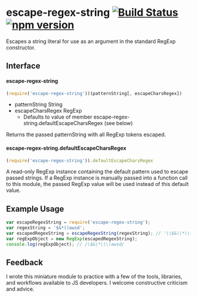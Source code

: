 # escape-regex-string [![Build Status](https://travis-ci.org/monotonee/escape-regex-string.svg?branch=master)](https://travis-ci.org/monotonee/escape-regex-string) [![npm version](https://badge.fury.io/js/escape-regex-string.svg)](https://www.npmjs.com/package/escape-regex-string)
Escapes a string literal for use as an argument in the standard RegExp constructor.

## Interface

#### escape-regex-string
```javascript
(require('escape-regex-string'))(patternString[, escapeCharsRegex])
```
* patternString String
* escapeCharsRegex RegExp
  * Defaults to value of member escape-regex-string.defaultEscapeCharsRegex (see below)

Returns the passed patternString with all RegExp tokens escaped.

#### escape-regex-string.defaultEscapeCharsRegex
```javascript
(require('escape-regex-string')).defaultEscapeCharsRegex
```
A read-only RegExp instance containing the default pattern used to escape passed strings. If a RegExp instance is manually passed into a function call to this module, the passed RegExp value will be used instead of this default value.

## Example Usage
```javascript
var escapeRegexString = require('escape-regex-string');
var regexString = '$&*()awsd';
var escapedRegexString = escapeRegexString(regexString); // '\\$&\\*\\(\\)awsd'
var regExpObject = new RegExp(escapedRegexString);
console.log(regExpObject); // /\$&\*\(\)awsd/
```

## Feedback
I wrote this miniature module to practice with a few of the tools, libraries, and workflows available to JS developers. I welcome constructive criticism and advice.

